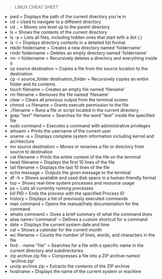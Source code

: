 > LINUX CHEAT SHEET
- pwd                     = Displays the path of the current directory you're in
- cd                      = Used to navigate to a different directory
- cd ..                   = Moves one level up to the parent directory
- ls                      = Shows the contents of the current directory
- ls -a                   = Lists all files, including hidden ones that start with a dot (.)
- ls -l                   = Displays directory contents in a detailed list format
- mkdir foldername        = Creates a new directory named 'foldername'
- rmdir foldername        = Deletes an empty directory named 'foldername'
- rm -r foldername        = Recursively deletes a directory and everything inside it
- cp source destination   = Copies a file from the source location to the destination
- cp -r source_folder destination_folder = Recursively copies an entire folder and its contents
- touch filename          = Creates an empty file named 'filename'
- rm filename             = Removes the file named 'filename'
- clear                   = Clears all previous output from the terminal screen
- chmod +x filename       = Grants execute permission to the file
- ./filename              = Runs a file or script located in the current directory
- grep "text" filename    = Searches for the word "text" inside the specified file
- sudo command            = Executes a command with administrative privileges
- whoami                  = Prints the username of the current user
- uname -a                = Displays complete system information including kernel and architecture
- mv source destination   = Moves or renames a file or directory from source to destination
- cat filename            = Prints the entire content of the file on the terminal
- head filename           = Displays the first 10 lines of the file
- tail filename           = Displays the last 10 lines of the file
- echo message            = Outputs the given message to the terminal
- df -h                   = Shows available and used disk space in a human-friendly format
- top                     = Shows real-time system processes and resource usage
- ps                      = Lists all currently running processes
- kill PID                = Ends the process with the specified Process ID
- history                 = Displays a list of previously executed commands
- man command             = Opens the manual/help documentation for the command
- whatis command          = Gives a brief summary of what the command does
- alias name='command'    = Defines a custom shortcut for a command
- date                    = Displays the current system date and time
- cal                     = Shows a calendar for the current month
- wc filename             = Counts the number of lines, words, and characters in the file
- find . -name "file"     = Searches for a file with a specific name in the current directory and subdirectories
- zip archive.zip file    = Compresses a file into a ZIP archive named 'archive.zip'
- unzip archive.zip       = Extracts the contents of the ZIP archive
- hostname                = Displays the name of the current system or machine
